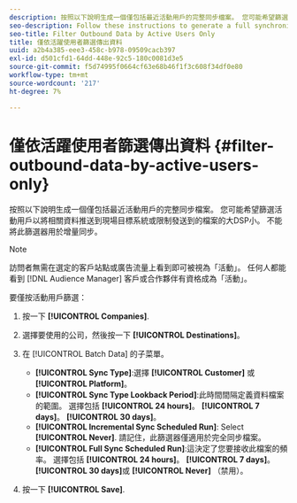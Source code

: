 ```yaml
---
description: 按照以下說明生成一個僅包括最近活動用戶的完整同步檔案。 您可能希望篩選活動用戶以將相關資料推送到現場目標系統或限制發送到的檔案的大DSP小。 不能將此篩選器用於增量同步。
seo-description: Follow these instructions to generate a full synchronization file that includes recently active users only. You may want to filter for active users to push relevant data to an on-site targeting system or to limit the size of the files sent to a DSP. You cannot use this filter with incremental synchronization.
seo-title: Filter Outbound Data by Active Users Only
title: 僅依活躍使用者篩選傳出資料
uuid: a2b4a385-eee3-458c-b978-09509cacb397
exl-id: d501cfd1-64dd-448e-92c5-180c0081d3e5
source-git-commit: f5d74995f0664cf63e68b46f1f3c608f34df0e80
workflow-type: tm+mt
source-wordcount: '217'
ht-degree: 7%

---
```


# 僅依活躍使用者篩選傳出資料 {#filter-outbound-data-by-active-users-only}

按照以下說明生成一個僅包括最近活動用戶的完整同步檔案。 您可能希望篩選活動用戶以將相關資料推送到現場目標系統或限制發送到的檔案的大DSP小。 不能將此篩選器用於增量同步。

>[!NOTE]
>
>訪問者無需在選定的客戶站點或廣告流量上看到即可被視為「活動」。 任何人都能看到 [!DNL Audience Manager] 客戶或合作夥伴有資格成為「活動」。

要僅按活動用戶篩選：

1. 按一下 **[!UICONTROL Companies]**.
1. 選擇要使用的公司，然後按一下 **[!UICONTROL Destinations]**。
1. 在 [!UICONTROL Batch Data] 的子菜單。

   * **[!UICONTROL Sync Type]**:選擇 **[!UICONTROL Customer]** 或 **[!UICONTROL Platform]**。
   * **[!UICONTROL Sync Type Lookback Period]**:此時間間隔定義資料檔案的範圍。 選擇包括 **[!UICONTROL 24 hours]**。 **[!UICONTROL 7 days]**。 **[!UICONTROL 30 days]**。
   * **[!UICONTROL Incremental Sync Scheduled Run]**: Select **[!UICONTROL Never]**. 請記住，此篩選器僅適用於完全同步檔案。
   * **[!UICONTROL Full Sync Scheduled Run]**:這決定了您要接收此檔案的頻率。 選擇包括 **[!UICONTROL 24 hours]**。 **[!UICONTROL 7 days]**。 **[!UICONTROL 30 days]**&#x200B;或 **[!UICONTROL Never]** （禁用）。

1. 按一下 **[!UICONTROL Save]**.
